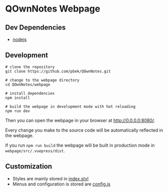 # QOwnNotes Webpage

## Dev Dependencies

- [nodejs](https://nodejs.org/en/)

## Development

```shell
# clone the repository
git clone https://github.com/pbek/QOwnNotes.git

# change to the webpage directory
cd QOwnNotes/webpage

# install dependencies
npm install

# build the webpage in development mode with hot reloading
npm run dev
```

Then you can open the webpage in your browser at <http://0.0.0.0:8080/>.

Every change you make to the source code will be automatically reflected in the webpage.

If you run `npm run build` the webpage will be built in production mode in `webpage/src/.vuepress/dist`.

## Customization

- Styles are mainly stored in [index.styl](https://github.com/pbek/QOwnNotes/blob/main/webpage/src/.vuepress/styles/index.styl)
- Menus and configuration is stored are [config.js](https://github.com/pbek/QOwnNotes/blob/main/webpage/src/.vuepress/config.js)
